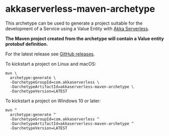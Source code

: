 # akkaserverless-maven-archetype

This archetype can be used to generate a project suitable for the development of a Service using a Value Entity with [Akka Serverless](https://www.lightbend.com/akka-serverless).

**The Maven project created from the archetype will contain a Value entity protobuf definition.**

For the latest release see [GitHub releases](https://github.com/lightbend/akkaserverless-java-sdk/releases).

To kickstart a project on Linux and macOS:

```
mvn \
  archetype:generate \
  -DarchetypeGroupId=com.akkaserverless \
  -DarchetypeArtifactId=akkaserverless-maven-archetype \
  -DarchetypeVersion=LATEST
```

To kickstart a project on Windows 10 or later:

```
mvn ^
  archetype:generate ^
  -DarchetypeGroupId=com.akkaserverless ^
  -DarchetypeArtifactId=akkaserverless-maven-archetype ^
  -DarchetypeVersion=LATEST
```
